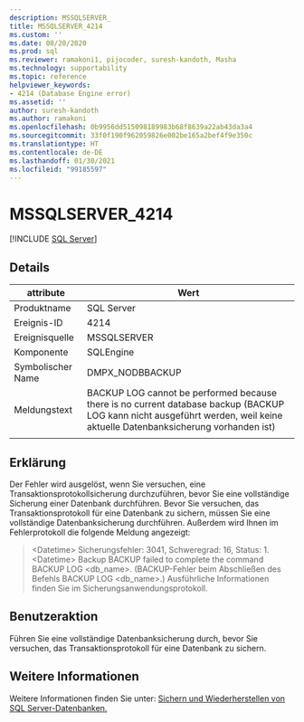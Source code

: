 ```yaml
---
description: MSSQLSERVER_
title: MSSQLSERVER_4214
ms.custom: ''
ms.date: 08/20/2020
ms.prod: sql
ms.reviewer: ramakoni1, pijocoder, suresh-kandoth, Masha
ms.technology: supportability
ms.topic: reference
helpviewer_keywords:
- 4214 (Database Engine error)
ms.assetid: ''
author: suresh-kandoth
ms.author: ramakoni
ms.openlocfilehash: 0b9956dd515098189983b68f8639a22ab43da3a4
ms.sourcegitcommit: 33f0f190f962059826e002be165a2bef4f9e350c
ms.translationtype: HT
ms.contentlocale: de-DE
ms.lasthandoff: 01/30/2021
ms.locfileid: "99185597"
---
```

# <a name="mssqlserver_4214"></a>MSSQLSERVER_4214
 [!INCLUDE [SQL Server](../../includes/applies-to-version/sqlserver.md)]

## <a name="details"></a>Details

|attribute|Wert|
|---|---|
|Produktname|SQL Server|
|Ereignis-ID|4214|
|Ereignisquelle|MSSQLSERVER|
|Komponente|SQLEngine|
|Symbolischer Name|DMPX_NODBBACKUP|
|Meldungstext|BACKUP LOG cannot be performed because there is no current database backup (BACKUP LOG kann nicht ausgeführt werden, weil keine aktuelle Datenbanksicherung vorhanden ist)|
||

## <a name="explanation"></a>Erklärung

Der Fehler wird ausgelöst, wenn Sie versuchen, eine Transaktionsprotokollsicherung durchzuführen, bevor Sie eine vollständige Sicherung einer Datenbank durchführen. Bevor Sie versuchen, das Transaktionsprotokoll für eine Datenbank zu sichern, müssen Sie eine vollständige Datenbanksicherung durchführen. Außerdem wird Ihnen im Fehlerprotokoll die folgende Meldung angezeigt:

> \<Datetime> Sicherungsfehler: 3041, Schweregrad: 16, Status: 1.  
\<Datetime>  Backup     BACKUP failed to complete the command BACKUP LOG \<db_name>. (BACKUP-Fehler beim Abschließen des Befehls BACKUP LOG \<db_name>.) Ausführliche Informationen finden Sie im Sicherungsanwendungsprotokoll.

## <a name="user-action"></a>Benutzeraktion

Führen Sie eine vollständige Datenbanksicherung durch, bevor Sie versuchen, das Transaktionsprotokoll für eine Datenbank zu sichern.

## <a name="more-information"></a>Weitere Informationen

Weitere Informationen finden Sie unter: [Sichern und Wiederherstellen von SQL Server-Datenbanken.](../backup-restore/back-up-and-restore-of-sql-server-databases.md)